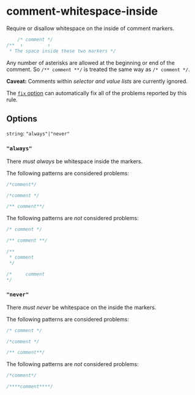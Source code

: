 # comment-whitespace-inside

Require or disallow whitespace on the inside of comment markers.

<!-- prettier-ignore -->
```css
    /* comment */
/**  ↑         ↑
 * The space inside these two markers */
```

Any number of asterisks are allowed at the beginning or end of the comment. So `/** comment **/` is treated the same way as `/* comment */`.

**Caveat:** Comments within _selector and value lists_ are currently ignored.

The [`fix` option](https://github.com/stylelint/stylelint/tree/15.10.3/docsuser-guideoptions.md#fix) can automatically fix all of the problems reported by this rule.

## Options

`string`: `"always"|"never"`

### `"always"`

There _must always_ be whitespace inside the markers.

The following patterns are considered problems:

<!-- prettier-ignore -->
```css
/*comment*/
```

<!-- prettier-ignore -->
```css
/*comment */
```

<!-- prettier-ignore -->
```css
/** comment**/
```

The following patterns are _not_ considered problems:

<!-- prettier-ignore -->
```css
/* comment */
```

<!-- prettier-ignore -->
```css
/** comment **/
```

<!-- prettier-ignore -->
```css
/**
 * comment
 */
```

<!-- prettier-ignore -->
```css
/*     comment
*/
```

### `"never"`

There _must never_ be whitespace on the inside the markers.

The following patterns are considered problems:

<!-- prettier-ignore -->
```css
/* comment */
```

<!-- prettier-ignore -->
```css
/*comment */
```

<!-- prettier-ignore -->
```css
/** comment**/
```

The following patterns are _not_ considered problems:

<!-- prettier-ignore -->
```css
/*comment*/
```

<!-- prettier-ignore -->
```css
/****comment****/
```
